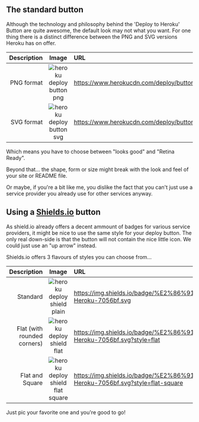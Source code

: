 <style>
img {max-width:auto !important;}
</style>

## The standard button
Although the technology and philosophy behind the 'Deploy to Heroku' Button are quite awesome, the default look may not what you want.
For one thing there is a distinct difference between the PNG and SVG versions Heroku has on offer.

Description | Image | URL
--: | :-: | :--
PNG format | ![heroku deploy button png] | https://www.herokucdn.com/deploy/button.png
SVG format | ![heroku deploy button svg] | https://www.herokucdn.com/deploy/button.svg



Which means you have to choose between "looks good" and "Retina Ready".

Beyond that... the shape, form or size might break with the look and feel of your site or README file.

Or maybe, if you're a bit like me, you dislike the fact that you can't just use a service provider you already use for other services anyway.

## Using a [Shields.io] button

As shield.io already offers a decent ammount of badges for various service providers, it might be nice to use the same style for your deploy button.
The only real down-side is that the button will not contain the nice little icon. We could just use an "up arrow" instead.

Shields.io offers 3 flavours of styles you can choose from...

Description | Image | URL
--: | :-: | :--
Standard | ![heroku deploy shield plain] | https://img.shields.io/badge/%E2%86%91_Deploy_to-Heroku-7056bf.svg
Flat (with rounded corners) | ![heroku deploy shield flat] | https://img.shields.io/badge/%E2%86%91_Deploy_to-Heroku-7056bf.svg?style=flat
Flat and Square | ![heroku deploy shield flat square] | https://img.shields.io/badge/%E2%86%91_Deploy_to-Heroku-7056bf.svg?style=flat-square

Just pic your favorite one and you're good to go!

[heroku deploy button png]: https://www.herokucdn.com/deploy/button.png
[heroku deploy button svg]: https://www.herokucdn.com/deploy/button.svg

[shields.io]: //shields.io

[heroku deploy shield plain]: https://img.shields.io/badge/%E2%86%91_Deploy_to-Heroku-7056bf.svg
[heroku deploy shield flat]: https://img.shields.io/badge/%E2%86%91_Deploy_to-Heroku-7056bf.svg?style=flat
[heroku deploy shield flat square]: https://img.shields.io/badge/%E2%86%91_Deploy_to-Heroku-7056bf.svg?style=flat-square
